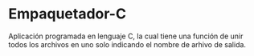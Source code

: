 # Empaquetador-C
Aplicación programada en lenguaje C, la cual tiene una función de unir todos los archivos en uno solo indicando el nombre de arhivo de salida.
